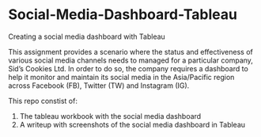 # Social-Media-Dashboard-Tableau
Creating a social media dashboard with Tableau

This assignment provides a scenario where the status and effectiveness of various social media channels needs to
managed for a particular company, Sid’s Cookies Ltd. In order to do so, the company requires a dashboard to help it
monitor and maintain its social media in the Asia/Pacific region across Facebook (FB), Twitter (TW) and Instagram
(IG).

This repo constist of:
1) The tableau workbook with the social media dashboard
2) A writeup with screenshots of the social media dashboard in Tableau
